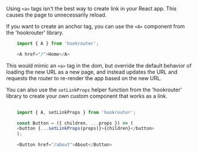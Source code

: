 Using `<a>` tags isn't the best way to create link in your React app. This causes the page to unnecessarily reload.

If you want to create an anchor tag, you can use the `<A>` component from the 'hookrouter' library.

```js
    import { A } from 'hookrouter';

    <A href="/">Home</A>
```

This would mimic an `<a>` tag in the dom, but override the default behavior of loading the new URL as a new page, and instead updates the URL and requests the router to re-render the app based on the new URL.

You can also use the `setLinkProps` helper function from the 'hookrouter' library to create your own custom component that works as a link. 


```js
    
    import { A, setLinkProps } from 'hookrouter';

    const Button = ({ children, ...props }) => (
    <button {...setLinkProps(props)}>{children}</button>
    );

    <Button href="/about">About</Button>
        
```